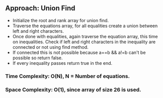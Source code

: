 ## Approach: Union Find
* Initialize the root and rank array for union find.
* Traverse the equations array, for all equalities create a union between left and right characters.
* Once done with equalities, again traverse the equation array, this time on inequalities. Check if left and right characters in the inequality are connected or not using find method.
* If connected this is not possible because a==b && a!=b can't be possible so return false.
* If every inequality passes return true in the end.
​
### Time Complexity: O(N), N = Number of equations.
### Space Complexity: O(1), since array of size 26 is used.